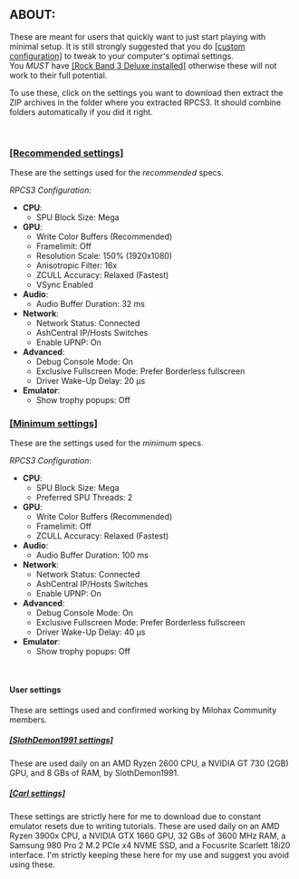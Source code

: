 ## ABOUT:
These are meant for users that quickly want to just start playing with minimal setup. It is still strongly suggested that you do [[custom configuration]](https://github.com/carlmylo/rb3-pc/tree/main#custom-configuration) to tweak to your computer's optimal settings.  
You *MUST* have [[Rock Band 3 Deluxe installed]](https://github.com/hmxmilohax/rock-band-3-deluxe#-installing-on-rpcs3) otherwise these will not work to their full potential.  

To use these, click on the settings you want to download then extract the ZIP archives in the folder where you extracted RPCS3. It should combine folders automatically if you did it right.

</br>

### [[Recommended settings]](https://github.com/carlmylo/rb3-pc/raw/main/config/customconfig/recommended.zip)
These are the settings used for the *recommended* specs.

*RPCS3 Configuration*:  
- **CPU**:
	- SPU Block Size: Mega
- **GPU**:
	- Write Color Buffers (Recommended)
	- Framelimit: Off
	- Resolution Scale: 150% (1920x1080)
	- Anisotropic Filter: 16x
	- ZCULL Accuracy: Relaxed (Fastest)
	- VSync Enabled
- **Audio**:
	- Audio Buffer Duration: 32 ms
- **Network**:
	- Network Status: Connected
	- AshCentral IP/Hosts Switches
	- Enable UPNP: On
- **Advanced**:
	- Debug Console Mode: On
	- Exclusive Fullscreen Mode: Prefer Borderless fullscreen
	- Driver Wake-Up Delay: 20 µs
- **Emulator**:
	- Show trophy popups: Off


### [[Minimum settings]](https://github.com/carlmylo/rb3-pc/raw/main/config/customconfig/minimum.zip)
These are the settings used for the *minimum* specs.

*RPCS3 Configuration*:  
- **CPU**:
	- SPU Block Size: Mega
	- Preferred SPU Threads: 2
- **GPU**:
	- Write Color Buffers (Recommended)
	- Framelimit: Off
	- ZCULL Accuracy: Relaxed (Fastest)
- **Audio**:
	- Audio Buffer Duration: 100 ms
- **Network**:
	- Network Status: Connected
	- AshCentral IP/Hosts Switches
	- Enable UPNP: On
- **Advanced**:
	- Debug Console Mode: On
	- Exclusive Fullscreen Mode: Prefer Borderless fullscreen
	- Driver Wake-Up Delay: 40 µs
- **Emulator**:
	- Show trophy popups: Off


</br>


#### User settings
These are settings used and confirmed working by Milohax Community members.

##### [[SlothDemon1991 settings]](https://github.com/carlmylo/rb3-pc/blob/main/config/customconfig/slothsettings.zip)
These are used daily on an AMD Ryzen 2600 CPU, a NVIDIA GT 730 (2GB) GPU, and 8 GBs of RAM, by SlothDemon1991.

##### [[Carl settings]](https://github.com/carlmylo/rb3-pc/blob/main/config/customconfig/carlsettings.zip)
These settings are strictly here for me to download due to constant emulator resets due to writing tutorials. These are used daily on an AMD Ryzen 3900x CPU, a NVIDIA GTX 1660 GPU, 32 GBs of 3600 MHz RAM, a Samsung 980 Pro 2 M.2 PCIe x4 NVME SSD, and a Focusrite Scarlett 18i20 interface. I'm strictly keeping these here for my use and suggest you avoid using these.  
